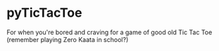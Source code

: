 # pyTicTacToe
For when you're bored and craving for a game of good old Tic Tac Toe (remember playing Zero Kaata in school?)
